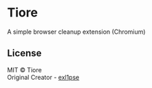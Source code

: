 # Tiore
A simple browser cleanup extension (Chromium)

## License
MIT © Tiore<br/>
Original Creator - [exl1pse](https://github.com/exl1pse)
